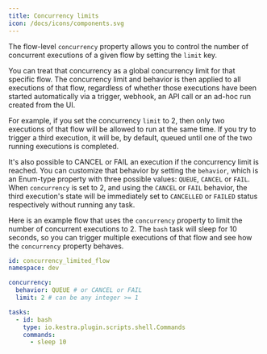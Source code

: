 ```yaml
---
title: Concurrency limits
icon: /docs/icons/components.svg
---
```


The flow-level `concurrency` property allows you to control the number of concurrent executions of a given flow by setting the `limit` key.

You can treat that concurrency as a global concurrency limit for that specific flow. The concurrency limit and behavior is then applied to all executions of that flow, regardless of whether those executions have been started automatically via a trigger, webhook, an API call or an ad-hoc run created from the UI.

For example, if you set the concurrency `limit` to 2, then only two executions of that flow will be allowed to run at the same time. If you try to trigger a third execution, it will be, by default, queued until one of the two running executions is completed.

It's also possible to CANCEL or FAIL an execution if the concurrency limit is reached. You can customize that behavior by setting the `behavior`, which is an Enum-type property with three possible values: `QUEUE`, `CANCEL` or `FAIL`. When `concurrency` is set to 2, and using the `CANCEL` or `FAIL` behavior, the third execution's state will be immediately set to `CANCELLED` or `FAILED` status respectively without running any task.

Here is an example flow that uses the `concurrency` property to limit the number of concurrent executions to 2. The `bash` task will sleep for 10 seconds, so you can trigger multiple executions of that flow and see how the `concurrency` property behaves.

```yaml
id: concurrency_limited_flow
namespace: dev

concurrency:
  behavior: QUEUE # or CANCEL or FAIL
  limit: 2 # can be any integer >= 1

tasks:
  - id: bash
    type: io.kestra.plugin.scripts.shell.Commands
    commands:
      - sleep 10
```